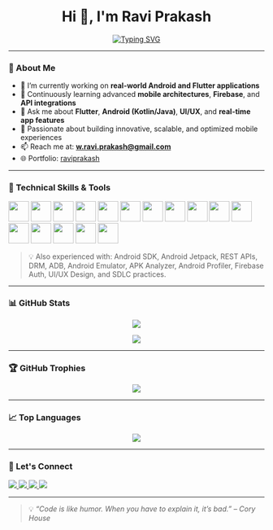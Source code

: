 <h1 align="center">Hi 👋, I'm Ravi Prakash</h1>

<p align="center">
  <a href="https://raviprakash.in" target="_blank">
    <img src="https://readme-typing-svg.demolab.com?font=Fira+Code&duration=3000&pause=1000&center=true&vCenter=true&width=500&lines=Flutter+%26+Android+Developer;Mobile+App+Engineer;UI/UX+Designer;Open+Source+Contributor" alt="Typing SVG" />
  </a>
</p>

---

### 📍 About Me

- 🔭 I’m currently working on **real-world Android and Flutter applications**
- 🌱 Continuously learning advanced **mobile architectures**, **Firebase**, and **API integrations**
- 💬 Ask me about **Flutter**, **Android (Kotlin/Java)**, **UI/UX**, and **real-time app features**
- 🧠 Passionate about building innovative, scalable, and optimized mobile experiences
- 📫 Reach me at: **w.ravi.prakash@gmail.com**
- 🌐 Portfolio: [raviprakash](https://rdsravi.github.io/raviprakash/)

---

### 🧰 Technical Skills & Tools

<p align="left">
  <!-- Mobile Development -->
  <img src="https://cdn.jsdelivr.net/gh/devicons/devicon/icons/flutter/flutter-original.svg" width="40" height="40" />
  <img src="https://cdn.jsdelivr.net/gh/devicons/devicon/icons/dart/dart-original.svg" width="40" height="40" />
  <img src="https://cdn.jsdelivr.net/gh/devicons/devicon/icons/kotlin/kotlin-original.svg" width="40" height="40" />
  <img src="https://cdn.jsdelivr.net/gh/devicons/devicon/icons/java/java-original.svg" width="40" height="40" />

  <!-- Web Development -->
  <img src="https://cdn.jsdelivr.net/gh/devicons/devicon/icons/javascript/javascript-original.svg" width="40" height="40" />
  <img src="https://cdn.jsdelivr.net/gh/devicons/devicon/icons/html5/html5-original.svg" width="40" height="40" />
  <img src="https://cdn.jsdelivr.net/gh/devicons/devicon/icons/css3/css3-original.svg" width="40" height="40" />

  <!-- Tools & Platforms -->
  <img src="https://cdn.jsdelivr.net/gh/devicons/devicon/icons/firebase/firebase-plain.svg" width="40" height="40" />
  <img src="https://cdn.jsdelivr.net/gh/devicons/devicon/icons/git/git-original.svg" width="40" height="40" />
  <img src="https://cdn.jsdelivr.net/gh/devicons/devicon/icons/github/github-original.svg" width="40" height="40" />
  <img src="https://cdn.jsdelivr.net/gh/devicons/devicon/icons/postman/postman-original.svg" width="40" height="40" />
  <img src="https://cdn.jsdelivr.net/gh/devicons/devicon/icons/vscode/vscode-original.svg" width="40" height="40" />
  <img src="https://cdn.jsdelivr.net/gh/devicons/devicon/icons/android/android-original.svg" width="40" height="40" />
  <img src="https://cdn.jsdelivr.net/gh/devicons/devicon/icons/linux/linux-original.svg" width="40" height="40" />
  <img src="https://cdn.jsdelivr.net/gh/devicons/devicon/icons/windows8/windows8-original.svg" width="40" height="40" />
  <img src="https://cdn.jsdelivr.net/gh/devicons/devicon/icons/apple/apple-original.svg" width="40" height="40" />
</p>

> 💡 Also experienced with: Android SDK, Android Jetpack, REST APIs, DRM, ADB, Android Emulator, APK Analyzer, Android Profiler, Firebase Auth, UI/UX Design, and SDLC practices.


---

### 📊 GitHub Stats

<p align="center">
  <img src="https://github-readme-stats.vercel.app/api?username=rdsravi&show_icons=true&theme=radical" />
</p>

<p align="center">
  <img src="https://streak-stats.demolab.com/?user=rdsravi&theme=radical" />
</p>

---

### 🏆 GitHub Trophies

<p align="center">
  <img src="https://github-profile-trophy.vercel.app/?username=rdsravi&theme=radical&no-bg=true&no-frame=true&margin-w=10" />
</p>

---

### 📈 Top Languages

<p align="center">
  <img src="https://github-readme-stats.vercel.app/api/top-langs/?username=rdsravi&layout=compact&theme=radical" />
</p>

---

### 🔗 Let's Connect

<p align="left">
  <a href="https://linkedin.com/in/ravi-prakash-rds" target="_blank">
    <img src="https://img.shields.io/badge/LinkedIn-blue?style=flat&logo=linkedin&logoColor=white" />
  </a>
  <a href="mailto:w.ravi.prakash@gmail.com">
    <img src="https://img.shields.io/badge/Gmail-red?style=flat&logo=gmail&logoColor=white" />
  </a>
  <a href="https://github.com/rdsravi" target="_blank">
    <img src="https://img.shields.io/badge/GitHub-black?style=flat&logo=github&logoColor=white" />
  </a>
  <a href="https://rdsravi.github.io/raviprakash/" target="_blank">
    <img src="https://img.shields.io/badge/Portfolio-darkgreen?style=flat&logo=google-chrome&logoColor=white" />
  </a>
</p>


---

> 💡 _“Code is like humor. When you have to explain it, it’s bad.” – Cory House_



